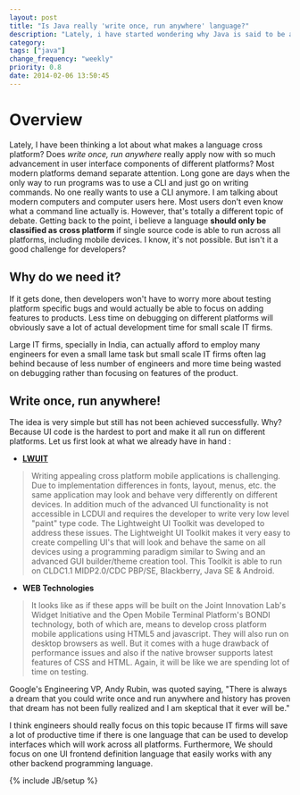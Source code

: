 ```yaml
---
layout: post
title: "Is Java really 'write once, run anywhere' language?"
description: "Lately, i have started wondering why Java is said to be all shiny and that applications will work across all platforms. Do we need a new definition for declaring a language as cross platform? Go on and read."
category:
tags: ["java"]
change_frequency: "weekly"
priority: 0.8
date: 2014-02-06 13:50:45
---
```


# Overview

Lately, I have been thinking a lot about what makes a language cross platform? Does *write once, run anywhere* really apply now with so much advancement in user interface components of different platforms? Most modern platforms demand separate attention. Long gone are days when the only way to run programs was to use a CLI and just go on writing commands. No one really wants to use a CLI anymore. I am talking about modern computers and computer users here. Most users don't even know what a command line actually is. However, that's totally a different topic of debate. Getting back to the point, i believe a language **should only be classified as cross platform** if single source code is able to run across all platforms, including mobile devices. I know, it's not possible. But isn't it a good challenge for developers?

## Why do we need it?

If it gets done, then developers won't have to worry more about testing platform specific bugs and would actually be able to focus on adding features to products. Less time on debugging on different platforms will obviously save a lot of actual development time for small scale IT firms.

Large IT firms, specially in India, can actually afford to employ many engineers for even a small lame task but small scale IT firms often lag behind because of less number of engineers and more time being wasted on debugging rather than focusing on features of the product.

## Write once, run anywhere!

The idea is very simple but still has not been achieved successfully. Why? Because UI code is the hardest to port and make it all run on different platforms. Let us first look at what we already have in hand :

 - **[LWUIT](https://lwuit.java.net/)**

> Writing appealing cross platform mobile applications is challenging. Due to implementation differences in fonts, layout, menus, etc. the same application may look and behave very differently on different devices. In addition much of the advanced UI functionality is not accessible in LCDUI and requires the developer to write very low level "paint" type code. The Lightweight UI Toolkit was developed to address these issues. The Lightweight UI Toolkit makes it very easy to create compelling UI's that will look and behave the same on all devices using a programming paradigm similar to Swing and an advanced GUI builder/theme creation tool. This Toolkit is able to run on CLDC1.1 MIDP2.0/CDC PBP/SE, Blackberry, Java SE & Android.

 - **WEB Technologies**

> It looks like as if these apps will be built on the Joint Innovation Lab's Widget Initiative and the Open Mobile Terminal Platform's BONDI technology, both of which are, means to develop cross platform mobile applications using HTML5 and javascript. They will also run on desktop browsers as well. But it comes with a huge drawback of performance issues and also if the native browser supports latest features of CSS and HTML. Again, it will be like we are spending lot of time on testing.

Google's Engineering VP, Andy Rubin, was quoted saying, "There is always a dream that you could write once and run anywhere and history has proven that dream has not been fully realized and I am skeptical that it ever will be."

I think engineers should really focus on this topic because IT firms will save a lot of productive time if there is one language that can be used to develop interfaces which will work across all platforms. Furthermore, We should focus on one UI frontend definition language that easily works with any other backend programming language.

{% include JB/setup %}
